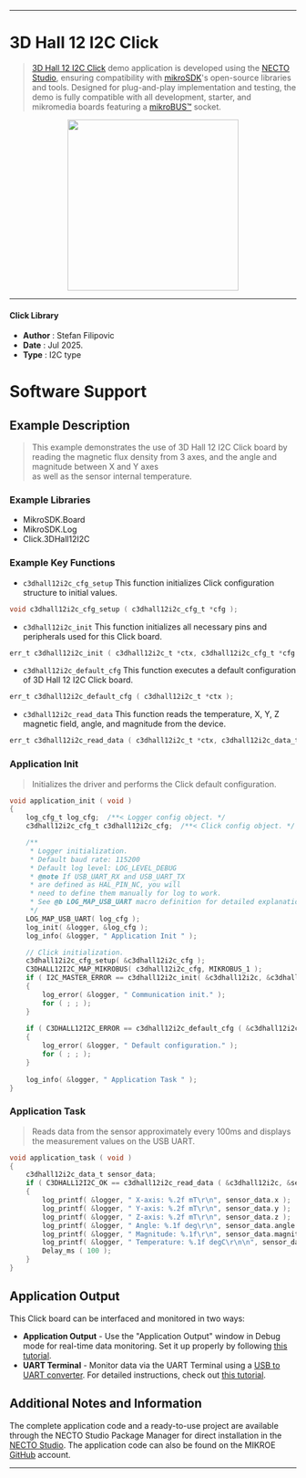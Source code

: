 
---
# 3D Hall 12 I2C Click

> [3D Hall 12 I2C Click](https://www.mikroe.com/?pid_product=MIKROE-6654) demo application is developed using
the [NECTO Studio](https://www.mikroe.com/necto), ensuring compatibility with [mikroSDK](https://www.mikroe.com/mikrosdk)'s
open-source libraries and tools. Designed for plug-and-play implementation and testing, the demo is fully compatible with
all development, starter, and mikromedia boards featuring a [mikroBUS&trade;](https://www.mikroe.com/mikrobus) socket.

<p align="center">
  <img src="https://www.mikroe.com/?pid_product=MIKROE-6654&image=1" height=300px>
</p>

---

#### Click Library

- **Author**        : Stefan Filipovic
- **Date**          : Jul 2025.
- **Type**          : I2C type

# Software Support

## Example Description

> This example demonstrates the use of 3D Hall 12 I2C Click board by reading the magnetic
flux density from 3 axes, and the angle and magnitude between X and Y axes  
as well as the sensor internal temperature.

### Example Libraries

- MikroSDK.Board
- MikroSDK.Log
- Click.3DHall12I2C

### Example Key Functions

- `c3dhall12i2c_cfg_setup` This function initializes Click configuration structure to initial values.
```c
void c3dhall12i2c_cfg_setup ( c3dhall12i2c_cfg_t *cfg );
```

- `c3dhall12i2c_init` This function initializes all necessary pins and peripherals used for this Click board.
```c
err_t c3dhall12i2c_init ( c3dhall12i2c_t *ctx, c3dhall12i2c_cfg_t *cfg );
```

- `c3dhall12i2c_default_cfg` This function executes a default configuration of 3D Hall 12 I2C Click board.
```c
err_t c3dhall12i2c_default_cfg ( c3dhall12i2c_t *ctx );
```

- `c3dhall12i2c_read_data` This function reads the temperature, X, Y, Z magnetic field, angle, and magnitude from the device.
```c
err_t c3dhall12i2c_read_data ( c3dhall12i2c_t *ctx, c3dhall12i2c_data_t *data_out );
```

### Application Init

> Initializes the driver and performs the Click default configuration.

```c
void application_init ( void )
{
    log_cfg_t log_cfg;  /**< Logger config object. */
    c3dhall12i2c_cfg_t c3dhall12i2c_cfg;  /**< Click config object. */

    /** 
     * Logger initialization.
     * Default baud rate: 115200
     * Default log level: LOG_LEVEL_DEBUG
     * @note If USB_UART_RX and USB_UART_TX 
     * are defined as HAL_PIN_NC, you will 
     * need to define them manually for log to work. 
     * See @b LOG_MAP_USB_UART macro definition for detailed explanation.
     */
    LOG_MAP_USB_UART( log_cfg );
    log_init( &logger, &log_cfg );
    log_info( &logger, " Application Init " );

    // Click initialization.
    c3dhall12i2c_cfg_setup( &c3dhall12i2c_cfg );
    C3DHALL12I2C_MAP_MIKROBUS( c3dhall12i2c_cfg, MIKROBUS_1 );
    if ( I2C_MASTER_ERROR == c3dhall12i2c_init( &c3dhall12i2c, &c3dhall12i2c_cfg ) ) 
    {
        log_error( &logger, " Communication init." );
        for ( ; ; );
    }
    
    if ( C3DHALL12I2C_ERROR == c3dhall12i2c_default_cfg ( &c3dhall12i2c ) )
    {
        log_error( &logger, " Default configuration." );
        for ( ; ; );
    }
    
    log_info( &logger, " Application Task " );
}
```

### Application Task

> Reads data from the sensor approximately every 100ms and displays the measurement values on the USB UART.

```c
void application_task ( void )
{
    c3dhall12i2c_data_t sensor_data;
    if ( C3DHALL12I2C_OK == c3dhall12i2c_read_data ( &c3dhall12i2c, &sensor_data ) )
    {
        log_printf( &logger, " X-axis: %.2f mT\r\n", sensor_data.x );
        log_printf( &logger, " Y-axis: %.2f mT\r\n", sensor_data.y );
        log_printf( &logger, " Z-axis: %.2f mT\r\n", sensor_data.z );
        log_printf( &logger, " Angle: %.1f deg\r\n", sensor_data.angle );
        log_printf( &logger, " Magnitude: %.1f\r\n", sensor_data.magnitude );
        log_printf( &logger, " Temperature: %.1f degC\r\n\n", sensor_data.temperature );
        Delay_ms ( 100 );
    }
}
```

## Application Output

This Click board can be interfaced and monitored in two ways:
- **Application Output** - Use the "Application Output" window in Debug mode for real-time data monitoring.
Set it up properly by following [this tutorial](https://www.youtube.com/watch?v=ta5yyk1Woy4).
- **UART Terminal** - Monitor data via the UART Terminal using
a [USB to UART converter](https://www.mikroe.com/click/interface/usb?interface*=uart,uart). For detailed instructions,
check out [this tutorial](https://help.mikroe.com/necto/v2/Getting%20Started/Tools/UARTTerminalTool).

## Additional Notes and Information

The complete application code and a ready-to-use project are available through the NECTO Studio Package Manager for 
direct installation in the [NECTO Studio](https://www.mikroe.com/necto). The application code can also be found on
the MIKROE [GitHub](https://github.com/MikroElektronika/mikrosdk_click_v2) account.

---
